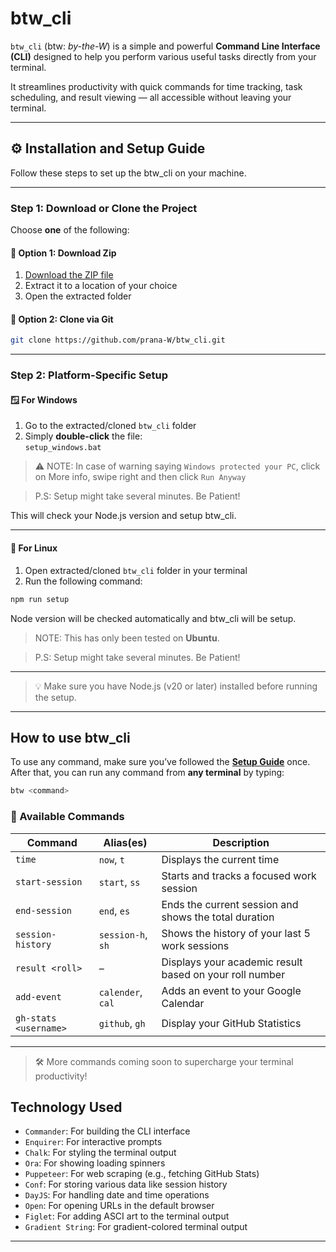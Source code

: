 # btw_cli

`btw_cli` (btw: _by-the-W_) is a simple and powerful **Command Line Interface (CLI)** designed to help you perform various useful tasks directly from your terminal.

It streamlines productivity with quick commands for time tracking, task scheduling, and result viewing — all accessible without leaving your terminal.

---

## ⚙️ Installation and Setup Guide

Follow these steps to set up the btw_cli on your machine.

---

### Step 1: Download or Clone the Project

Choose **one** of the following:

#### 🔹 Option 1: Download Zip

1. [Download the ZIP file](https://github.com/prana-W/btw_cli/releases/download/v1.0.0/btw_cli_v1.0.0.zip) 
2. Extract it to a location of your choice
3. Open the extracted folder

#### 🔹 Option 2: Clone via Git

```bash
git clone https://github.com/prana-W/btw_cli.git
```

---

### Step 2: Platform-Specific Setup

#### 🪟 For Windows

1. Go to the extracted/cloned `btw_cli` folder
2. Simply **double-click** the file:  
   `setup_windows.bat`

> ⚠️ NOTE: In case of warning saying `Windows protected your PC`, click on More info, swipe right and then click `Run Anyway`

> P.S: Setup might take several minutes. Be Patient!

This will check your Node.js version and setup btw_cli.

---

#### 🐧 For Linux

1. Open extracted/cloned `btw_cli` folder in your terminal
2. Run the following command:

```bash
npm run setup
```

Node version will be checked automatically and btw_cli will be setup.

> NOTE: This has only been tested on **Ubuntu**.

> P.S: Setup might take several minutes. Be Patient!

---

> 💡 Make sure you have Node.js (v20 or later) installed before running the setup.

---

## How to use btw_cli

To use any command, make sure you’ve followed the **[Setup Guide](#project-setup-guide)** once.  
After that, you can run any command from **any terminal** by typing:

```bash
btw <command>
```

### 🧰 Available Commands

| Command               | Alias(es)         | Description                                             |
| --------------------- | ----------------- | ------------------------------------------------------- |
| `time`                | `now`, `t`        | Displays the current time                               |
| `start-session`       | `start`, `ss`     | Starts and tracks a focused work session                |
| `end-session`         | `end`, `es`       | Ends the current session and shows the total duration   |
| `session-history`     | `session-h`, `sh` | Shows the history of your last 5 work sessions          |
| `result <roll>`       | –                 | Displays your academic result based on your roll number |
| `add-event`           | `calender`, `cal` | Adds an event to your Google Calendar                   |
| `gh-stats <username>` | `github`, `gh`    | Display your GitHub Statistics                          |

---

> 🛠️ More commands coming soon to supercharge your terminal productivity!

## Technology Used

- `Commander`: For building the CLI interface
- `Enquirer`: For interactive prompts
- `Chalk`: For styling the terminal output
- `Ora`: For showing loading spinners
- `Puppeteer`: For web scraping (e.g., fetching GitHub Stats)
- `Conf`: For storing various data like session history
- `DayJS`: For handling date and time operations
- `Open`: For opening URLs in the default browser
- `Figlet`: For adding ASCI art to the terminal output
- `Gradient String`: For gradient-colored terminal output

---
